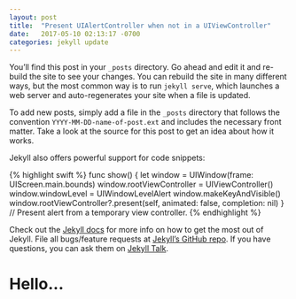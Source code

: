 ```yaml
---
layout: post
title:  "Present UIAlertController when not in a UIViewController"
date:   2017-05-10 02:13:17 -0700
categories: jekyll update
---
```

You’ll find this post in your `_posts` directory. Go ahead and edit it and re-build the site to see your changes. You can rebuild the site in many different ways, but the most common way is to run `jekyll serve`, which launches a web server and auto-regenerates your site when a file is updated.

To add new posts, simply add a file in the `_posts` directory that follows the convention `YYYY-MM-DD-name-of-post.ext` and includes the necessary front matter. Take a look at the source for this post to get an idea about how it works.

Jekyll also offers powerful support for code snippets:

{% highlight swift %}
func show() {
  let window = UIWindow(frame: UIScreen.main.bounds)
  window.rootViewController = UIViewController()
  window.windowLevel = UIWindowLevelAlert
  window.makeKeyAndVisible()
  window.rootViewController?.present(self, animated: false, completion: nil)
}
// Present alert from a temporary view controller.
{% endhighlight %}

Check out the [Jekyll docs][jekyll-docs] for more info on how to get the most out of Jekyll. File all bugs/feature requests at [Jekyll’s GitHub repo][jekyll-gh]. If you have questions, you can ask them on [Jekyll Talk][jekyll-talk].

[jekyll-docs]: https://jekyllrb.com/docs/home
[jekyll-gh]:   https://github.com/jekyll/jekyll
[jekyll-talk]: https://talk.jekyllrb.com/
# Hello...
